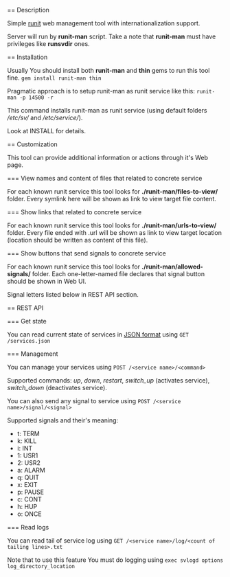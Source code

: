 == Description

Simple [runit](http://smarden.org/runit/ "runit home page") web management tool with internationalization support.

Server will run by **runit-man** script. Take a note that **runit-man** must have privileges like **runsvdir** ones.

== Installation

Usually You should install both **runit-man** and **thin** gems to run this tool fine.
`gem install runit-man thin`


Pragmatic approach is to setup runit-man as runit service like this:
`runit-man -p 14500 -r`

This command installs runit-man as runit service (using default folders */etc/sv/* and */etc/service/*). 

Look at INSTALL for details.

== Customization

This tool can provide additional information or actions through it's Web page.

=== View names and content of files that related to concrete service

For each known runit service this tool looks for **./runit-man/files-to-view/** folder.
Every symlink here will be shown as link to view target file content.

=== Show links that related to concrete service

For each known runit service this tool looks for **./runit-man/urls-to-view/** folder.
Every file ended with .url will be shown as link to view target location (location should be written as content of this file).

=== Show buttons that send signals to concrete service

For each known runit service this tool looks for **./runit-man/allowed-signals/** folder.
Each one-letter-named file declares that signal button should be shown in Web UI.

Signal letters listed below in REST API section.

== REST API

=== Get state

You can read current state of services in [JSON format](http://www.json.org/ "JSON home page") using
`GET /services.json`

=== Management

You can manage your services using
`POST /<service name>/<command>`

Supported commands: *up*, *down*, *restart*, *switch_up* (activates service), *switch_down* (deactivates service).

You can also send any signal to service using
`POST /<service name>/signal/<signal>`

Supported signals and their's meaning:

* t: TERM
* k: KILL
* i: INT
* 1: USR1
* 2: USR2
* a: ALARM
* q: QUIT
* x: EXIT
* p: PAUSE
* c: CONT
* h: HUP
* o: ONCE

=== Read logs

You can read tail of service log using
`GET /<service name>/log/<count of tailing lines>.txt`

Note that to use this feature You must do logging using 
`exec svlogd options log_directory_location`

